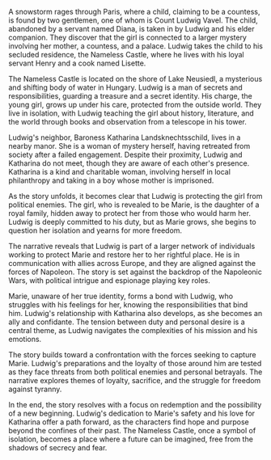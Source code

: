 A snowstorm rages through Paris, where a child, claiming to be a countess, is found by two gentlemen, one of whom is Count Ludwig Vavel. The child, abandoned by a servant named Diana, is taken in by Ludwig and his elder companion. They discover that the girl is connected to a larger mystery involving her mother, a countess, and a palace. Ludwig takes the child to his secluded residence, the Nameless Castle, where he lives with his loyal servant Henry and a cook named Lisette.

The Nameless Castle is located on the shore of Lake Neusiedl, a mysterious and shifting body of water in Hungary. Ludwig is a man of secrets and responsibilities, guarding a treasure and a secret identity. His charge, the young girl, grows up under his care, protected from the outside world. They live in isolation, with Ludwig teaching the girl about history, literature, and the world through books and observation from a telescope in his tower.

Ludwig's neighbor, Baroness Katharina Landsknechtsschild, lives in a nearby manor. She is a woman of mystery herself, having retreated from society after a failed engagement. Despite their proximity, Ludwig and Katharina do not meet, though they are aware of each other's presence. Katharina is a kind and charitable woman, involving herself in local philanthropy and taking in a boy whose mother is imprisoned.

As the story unfolds, it becomes clear that Ludwig is protecting the girl from political enemies. The girl, who is revealed to be Marie, is the daughter of a royal family, hidden away to protect her from those who would harm her. Ludwig is deeply committed to his duty, but as Marie grows, she begins to question her isolation and yearns for more freedom.

The narrative reveals that Ludwig is part of a larger network of individuals working to protect Marie and restore her to her rightful place. He is in communication with allies across Europe, and they are aligned against the forces of Napoleon. The story is set against the backdrop of the Napoleonic Wars, with political intrigue and espionage playing key roles.

Marie, unaware of her true identity, forms a bond with Ludwig, who struggles with his feelings for her, knowing the responsibilities that bind him. Ludwig's relationship with Katharina also develops, as she becomes an ally and confidante. The tension between duty and personal desire is a central theme, as Ludwig navigates the complexities of his mission and his emotions.

The story builds toward a confrontation with the forces seeking to capture Marie. Ludwig's preparations and the loyalty of those around him are tested as they face threats from both political enemies and personal betrayals. The narrative explores themes of loyalty, sacrifice, and the struggle for freedom against tyranny.

In the end, the story resolves with a focus on redemption and the possibility of a new beginning. Ludwig's dedication to Marie's safety and his love for Katharina offer a path forward, as the characters find hope and purpose beyond the confines of their past. The Nameless Castle, once a symbol of isolation, becomes a place where a future can be imagined, free from the shadows of secrecy and fear.